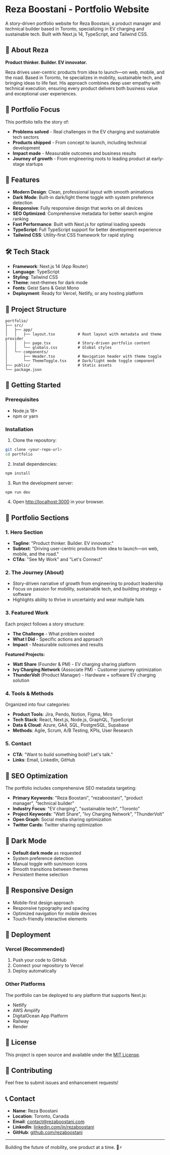 # Reza Boostani - Portfolio Website

A story-driven portfolio website for Reza Boostani, a product manager and technical builder based in Toronto, specializing in EV charging and sustainable tech. Built with Next.js 14, TypeScript, and Tailwind CSS.

## 🚀 About Reza

**Product thinker. Builder. EV innovator.**

Reza drives user-centric products from idea to launch—on web, mobile, and the road. Based in Toronto, he specializes in mobility, sustainable tech, and bringing ideas to life fast. His approach combines deep user empathy with technical execution, ensuring every product delivers both business value and exceptional user experiences.

## 🎯 Portfolio Focus

This portfolio tells the story of:
- **Problems solved** - Real challenges in the EV charging and sustainable tech sectors
- **Products shipped** - From concept to launch, including technical development
- **Impact made** - Measurable outcomes and business results
- **Journey of growth** - From engineering roots to leading product at early-stage startups

## 🚀 Features

- **Modern Design**: Clean, professional layout with smooth animations
- **Dark Mode**: Built-in dark/light theme toggle with system preference detection
- **Responsive**: Fully responsive design that works on all devices
- **SEO Optimized**: Comprehensive metadata for better search engine ranking
- **Fast Performance**: Built with Next.js for optimal loading speeds
- **TypeScript**: Full TypeScript support for better development experience
- **Tailwind CSS**: Utility-first CSS framework for rapid styling

## 🛠️ Tech Stack

- **Framework**: Next.js 14 (App Router)
- **Language**: TypeScript
- **Styling**: Tailwind CSS
- **Theme**: next-themes for dark mode
- **Fonts**: Geist Sans & Geist Mono
- **Deployment**: Ready for Vercel, Netlify, or any hosting platform

## 📁 Project Structure

```
portfolio/
├── src/
│   ├── app/
│   │   ├── layout.tsx          # Root layout with metadata and theme provider
│   │   ├── page.tsx            # Story-driven portfolio content
│   │   └── globals.css         # Global styles
│   └── components/
│       ├── Header.tsx          # Navigation header with theme toggle
│       └── ThemeToggle.tsx     # Dark/light mode toggle component
├── public/                     # Static assets
└── package.json
```

## 🚀 Getting Started

### Prerequisites

- Node.js 18+ 
- npm or yarn

### Installation

1. Clone the repository:
```bash
git clone <your-repo-url>
cd portfolio
```

2. Install dependencies:
```bash
npm install
```

3. Run the development server:
```bash
npm run dev
```

4. Open [http://localhost:3000](http://localhost:3000) in your browser.

## 📝 Portfolio Sections

### 1. Hero Section
- **Tagline**: "Product thinker. Builder. EV innovator."
- **Subtext**: "Driving user-centric products from idea to launch—on web, mobile, and the road."
- **CTAs**: "See My Work" and "Let's Connect"

### 2. The Journey (About)
- Story-driven narrative of growth from engineering to product leadership
- Focus on passion for mobility, sustainable tech, and building strategy + software
- Highlights ability to thrive in uncertainty and wear multiple hats

### 3. Featured Work
Each project follows a story structure:
- **The Challenge** - What problem existed
- **What I Did** - Specific actions and approach
- **Impact** - Measurable outcomes and results

**Featured Projects:**
- **Watt Share** (Founder & PM) - EV charging sharing platform
- **Ivy Charging Network** (Associate PM) - Customer journey optimization
- **ThunderVolt** (Product Manager) - Hardware + software EV charging solution

### 4. Tools & Methods
Organized into four categories:
- **Product Tools**: Jira, Pendo, Notion, Figma, Miro
- **Tech Stack**: React, Next.js, Node.js, GraphQL, TypeScript
- **Data & Cloud**: Azure, GA4, SQL, PostgreSQL, Supabase
- **Methods**: Agile, Scrum, A/B Testing, KPIs, User Research

### 5. Contact
- **CTA**: "Want to build something bold? Let's talk."
- **Links**: Email, LinkedIn, GitHub

## 🔧 SEO Optimization

The portfolio includes comprehensive SEO metadata targeting:
- **Primary Keywords**: "Reza Boostani", "rezaboostani", "product manager", "technical builder"
- **Industry Focus**: "EV charging", "sustainable tech", "Toronto"
- **Project Keywords**: "Watt Share", "Ivy Charging Network", "ThunderVolt"
- **Open Graph**: Social media sharing optimization
- **Twitter Cards**: Twitter sharing optimization

## 🌙 Dark Mode

- **Default dark mode** as requested
- System preference detection
- Manual toggle with sun/moon icons
- Smooth transitions between themes
- Persistent theme selection

## 📱 Responsive Design

- Mobile-first design approach
- Responsive typography and spacing
- Optimized navigation for mobile devices
- Touch-friendly interactive elements

## 🚀 Deployment

### Vercel (Recommended)

1. Push your code to GitHub
2. Connect your repository to Vercel
3. Deploy automatically

### Other Platforms

The portfolio can be deployed to any platform that supports Next.js:
- Netlify
- AWS Amplify
- DigitalOcean App Platform
- Railway
- Render

## 📄 License

This project is open source and available under the [MIT License](LICENSE).

## 🤝 Contributing

Feel free to submit issues and enhancement requests!

## 📞 Contact

- **Name**: Reza Boostani
- **Location**: Toronto, Canada
- **Email**: contact@rezaboostani.com
- **LinkedIn**: [linkedin.com/in/rezaboostani](https://linkedin.com/in/rezaboostani)
- **GitHub**: [github.com/rezaboostani](https://github.com/rezaboostani)

---

Building the future of mobility, one product at a time. 🚗⚡

